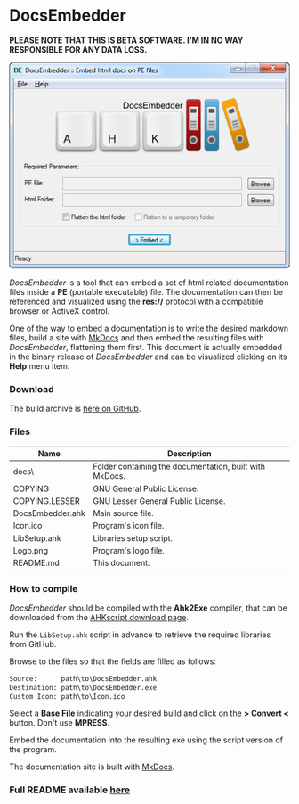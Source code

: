 # DocsEmbedder

**PLEASE NOTE THAT THIS IS BETA SOFTWARE. I'M IN NO WAY RESPONSIBLE FOR ANY DATA LOSS.**

<p align="center">
  <img src="docs/docs/img/img001.png" alt="DocsEmbedder"/>
</p>


*DocsEmbedder* is a tool that can embed a set of html related documentation files inside a **PE** (portable executable) file. The documentation can then be referenced and visualized using the **res://** protocol with a compatible browser or ActiveX control.

One of the way to embed a documentation is to write the desired markdown files, build a site with [MkDocs](http://www.mkdocs.org/) and then embed the resulting files with *DocsEmbedder*, flattening them first. This document is actually embedded in the binary release of *DocsEmbedder* and can be visualized clicking on its **Help** menu item.

### Download

The build archive is [here on GitHub](https://github.com/cyruz-git/DocsEmbedder/releases).

### Files

Name | Description
-----|------------
docs\ | Folder containing the documentation, built with MkDocs.
COPYING | GNU General Public License.
COPYING.LESSER | GNU Lesser General Public License.
DocsEmbedder.ahk | Main source file.
Icon.ico | Program's icon file.
LibSetup.ahk | Libraries setup script.
Logo.png | Program's logo file.
README.md | This document.

### How to compile

*DocsEmbedder* should be compiled with the **Ahk2Exe** compiler, that can be downloaded from the [AHKscript download page](http://ahkscript.org/download/).

Run the `LibSetup.ahk` script in advance to retrieve the required libraries from GitHub.

Browse to the files so that the fields are filled as follows:

    Source:      path\to\DocsEmbedder.ahk
    Destination: path\to\DocsEmbedder.exe
    Custom Icon: path\to\Icon.ico

Select a **Base File** indicating your desired build and click on the **> Convert <** button. Don't use **MPRESS**.

Embed the documentation into the resulting exe using the script version of the program.

The documentation site is built with [MkDocs](http://www.mkdocs.org/).

### Full README available [here](docs/docs/index.md)
